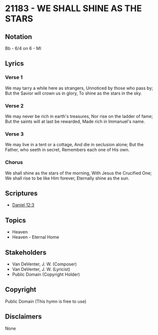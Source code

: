 # 21183 - WE SHALL SHINE AS THE STARS

## Notation

Bb - 6/4 on 6 - MI

## Lyrics

### Verse 1

We may tarry a while here as strangers, Unnoticed by those who pass by; But the Savior will crown us in glory, To shine as the stars in the sky.

### Verse 2

We may never be rich in earth's treasures, Nor rise on the ladder of fame; But the saints will at last be rewarded, Made rich in Immanuel's name.

### Verse 3

We may live in a tent or a cottage, And die in seclusion alone; But the Father, who seeth in secret, Remembers each one of His own.

### Chorus

We shall shine as the stars of the morning, With Jesus the Crucified One; We shall rise to be like Him forever, Eternally shine as the sun.


## Scriptures

- [Daniel 12:3](https://www.biblegateway.com/passage/?search=Daniel%2012%3A3)

## Topics

- Heaven
- Heaven - Eternal Home

## Stakeholders

- Van DeVenter, J. W. (Composer)
- Van DeVenter, J. W. (Lyricist)
- Public Domain (Copyright Holder)

## Copyright

Public Domain
(This hymn is free to use)

## Disclaimers

None

